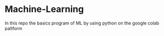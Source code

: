 # Machine-Learning
In this repo the basics program of ML by using python on the google colab paltform
